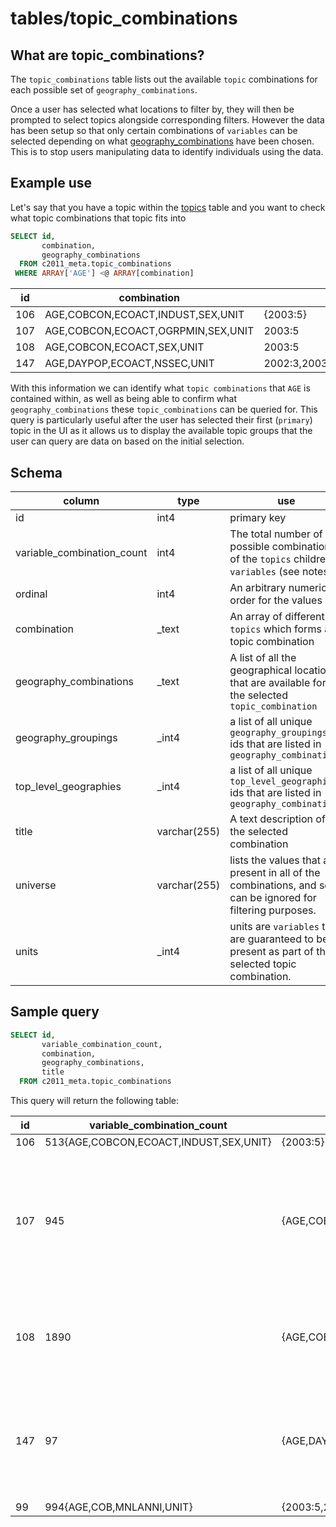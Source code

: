 # tables/topic_combinations

## What are topic_combinations?
The `topic_combinations` table lists out the available `topic` combinations for each possible set of `geography_combinations`.

Once a user has selected what locations to filter by, they will then be prompted to select topics alongside corresponding filters. However the data has been setup so that only certain combinations of `variables` can be selected depending on what [geography_combinations](geography_combinations.md)  have been chosen. This is to stop users manipulating data to identify individuals using the data.

## Example use
Let's say that you have a topic within the [topics](topics.md) table and you want to check what topic combinations that topic fits into

```sql
SELECT id, 
       combination,
       geography_combinations
  FROM c2011_meta.topic_combinations
 WHERE ARRAY['AGE'] <@ ARRAY[combination]
```

|id|combination|geography_combinations|
|-|-|-|
|106|AGE,COBCON,ECOACT,INDUST,SEX,UNIT|{2003:5}|
|107|AGE,COBCON,ECOACT,OGRPMIN,SEX,UNIT|2003:5|
|108|AGE,COBCON,ECOACT,SEX,UNIT|2003:5|
|147|AGE,DAYPOP,ECOACT,NSSEC,UNIT|2002:3,2003:4,2003:5,2003:7,2004:4,2005:4,2006:4,2006:5,2006:7,2007:5,2008:4,2008:7,2009:5,2011:4,2013:4,2013:7|

With this information we can identify what `topic combinations` that `AGE` is contained within, as well as being able to confirm what `geography_combinations` these `topic_combinations` can be queried for.
This query is particularly useful after the user has selected their first (`primary`) topic in the UI as it allows us to display the available topic groups that the user can query are data on based on the initial selection.

## Schema

|column|type|use|
|-|-|-|
|id|int4|primary key|
|variable_combination_count|int4|The total number of possible combinations of the `topics` children `variables` (see notes)|
|ordinal|int4|An arbitrary numerical order for the values|
|combination|_text|An array of different `topics` which forms a topic combination|
|geography_combinations|_text|A list of all the geographical locations that are available for the selected `topic_combination`|
|geography_groupings|_int4|a list of all unique `geography_groupings` ids that are listed in `geography_combinations`|
|top_level_geographies|_int4|a list of all unique `top_level_geographies` ids that are listed in `geography_combinations`|
|title|varchar(255)|A text description of the selected combination|
|universe|varchar(255)|lists the values that are present in all of the combinations, and so can be ignored for filtering purposes.|
|units|_int4|units are `variables` that are guaranteed to be present as part of the selected topic combination.|


## Sample query

```sql
SELECT id, 
       variable_combination_count, 
       combination, 
       geography_combinations, 
       title 
  FROM c2011_meta.topic_combinations
```

This query will return the following table:

|id|variable_combination_count|combination|geography_combinations|title|
|-|-|-|-|-|
|106|513{AGE,COBCON,ECOACT,INDUST,SEX,UNIT}|{2003:5}|Country of birth (condensed for Northern Ireland) by Industry by Sex 2011|
|107|945|{AGE,COBCON,ECOACT,OGRPMIN,SEX,UNIT}|{2003:5}|Country of birth (condensed for Northern Ireland) by Economic activity by Occupation (minor groups) by Sex 2011|
|108|1890|{AGE,COBCON,ECOACT,SEX,UNIT}|{2003:5}|Age by Country of birth (condensed) by Economic activity by Sex 2011|
|147|97|{AGE,DAYPOP,ECOACT,NSSEC,UNIT}|{2002:3,2003:4,2003:5,2003:7,2004:4,2005:4,2006:4,2006:5,2006:7,2007:5,2008:4,2008:7,2009:5,2011:4,2013:4,2013:7}|NS-SeC (National Statistics Socio-economic Classification) (Workplace Population) 2011|
|99|994{AGE,COB,MNLANNI,UNIT}|{2003:5,2006:5}|Country of birth by Main language (Northern Ireland)|2011|
